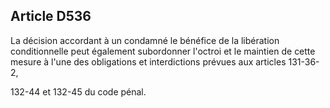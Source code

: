 Article D536
----
La décision accordant à un condamné le bénéfice de la libération conditionnelle
peut également subordonner l'octroi et le maintien de cette mesure à l'une des
obligations et interdictions prévues aux articles 131-36-2,

132-44 et 132-45 du code pénal.
